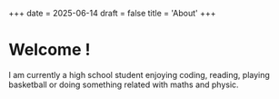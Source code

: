 +++
date = 2025-06-14
draft = false
title = 'About'
+++

# Welcome !

I am currently a high school student enjoying coding, reading, playing basketball or doing something related with maths and physic.